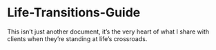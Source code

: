 # Life-Transitions-Guide
This isn’t just another document, it’s the very heart of what I share with clients when they’re standing at life’s crossroads. 
